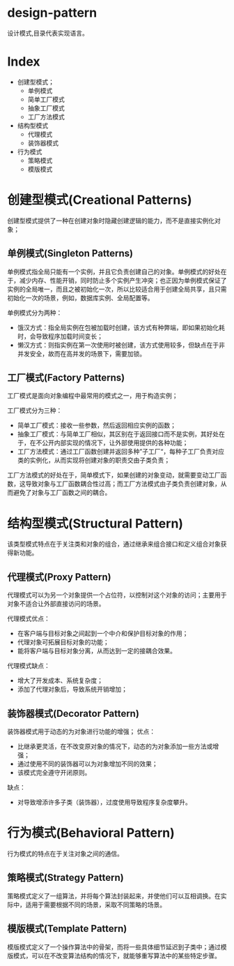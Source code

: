 # design-pattern

设计模式,目录代表实现语言。

# Index

- 创建型模式；
  - 单例模式
  - 简单工厂模式
  - 抽象工厂模式
  - 工厂方法模式
- 结构型模式
  - 代理模式
  - 装饰器模式
- 行为模式
  - 策略模式
  - 模版模式

# 创建型模式(Creational Patterns)

创建型模式提供了一种在创建对象时隐藏创建逻辑的能力，而不是直接实例化对象；

## 单例模式(Singleton Patterns)

单例模式指全局只能有一个实例，并且它负责创建自己的对象。单例模式的好处在于，减少内存、性能开销，同时防止多个实例产生冲突；也正因为单例模式保证了实例的全局唯一，而且之被初始化一次，所以比较适合用于创建全局共享，且只需初始化一次的场景，例如，数据库实例、全局配置等。

单例模式分为两种：

- 饿汉方式：指全局实例在包被加载时创建，该方式有种弊端，即如果初始化耗时，会导致程序加载时间变长；
- 懒汉方式：则指实例在第一次使用时被创建，该方式使用较多，但缺点在于非并发安全，故而在高并发的场景下，需要加锁。

## 工厂模式(Factory Patterns)

工厂模式是面向对象编程中最常用的模式之一，用于构造实例；

工厂模式分为三种：

- 简单工厂模式：接收一些参数，然后返回相应实例的函数；
- 抽象工厂模式：与简单工厂相似，其区别在于返回接口而不是实例，其好处在于，在不公开内部实现的情况下，让外部使用提供的各种功能；
- 工厂方法模式：通过工厂函数创建并返回多种”子工厂“，每种子工厂负责对应类的实例化，从而实现将创建对象的职责交由子类负责；

工厂方法模式的好处在于，简单模式下，如果创建的对象变动，就需要变动工厂函数，这导致对象与工厂函数耦合性过高；而工厂方法模式由子类负责创建对象，从而避免了对象与工厂函数之间的耦合。

# 结构型模式(Structural Pattern)

该类型模式特点在于关注类和对象的组合，通过继承来组合接口和定义组合对象获得新功能。

## 代理模式(Proxy Pattern)

代理模式可以为另一个对象提供一个占位符，以控制对这个对象的访问；主要用于对象不适合让外部直接访问的场景。

代理模式优点：

- 在客户端与目标对象之间起到一个中介和保护目标对象的作用；
- 代理对象可拓展目标对象的功能；
- 能将客户端与目标对象分离，从而达到一定的接耦合效果。

代理模式缺点：

- 增大了开发成本、系统复杂度；
- 添加了代理对象后，导致系统开销增加；

## 装饰器模式(Decorator Pattern)

装饰器模式用于动态的为对象进行功能的增强；
优点：

- 比继承更灵活，在不改变原对象的情况下，动态的为对象添加一些方法或增强；
- 通过使用不同的装饰器可以为对象增加不同的效果；
- 该模式完全遵守开闭原则。

缺点：

- 对导致增添许多子类（装饰器），过度使用导致程序复杂度攀升。

# 行为模式(Behavioral Pattern)

行为模式的特点在于关注对象之间的通信。

## 策略模式(Strategy Pattern)

策略模式定义了一组算法，并将每个算法封装起来，并使他们可以互相调换。在实际中，适用于需要根据不同的场景，采取不同策略的场景。

## 模版模式(Template Pattern)

模版模式定义了一个操作算法中的骨架，而将一些具体细节延迟到子类中；通过模版模式，可以在不改变算法结构的情况下，就能够重写算法中的某些特定步骤。
